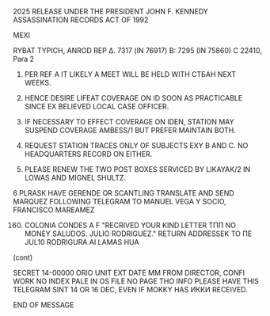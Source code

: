 2025 RELEASE UNDER THE PRESIDENT JOHN F. KENNEDY ASSASSINATION RECORDS ACT OF 1992

MEXI

RYBAT TYPICH, ANROD
REP Δ. 7317 (IN 76917)
B: 7295 (IN 75860)
C 22410, Para 2

1. PER REF A IT LIKELY A MEET WILL BE HELD WITH СТБАН NEXT WEEKS.

2. HENCE DESIRE LIFEAT COVERAGE ON ID SOON AS PRACTICABLE SINCE EX BELIEVED LOCAL CASE OFFICER.

3. IF NECESSARY TO EFFECT COVERAGE ON IDEN, STATION MAY
SUSPEND COVERAGE AMBESS/1 BUT PREFER MAINTAIN BOTH.

4. REQUEST STATION TRACES ONLY OF SUBJECTS EXY B AND C. NO HEADQUARTERS RECORD ON EITHER.

5. PLEASE RENEW THE TWO POST BOXES SERVICED BY LIKAYAK/2 IN LOWAS AND MIGNEL SHULTZ.

6 PLRASK HAVE GERENDE OR SCANTLING TRANSLATE AND SEND MARQUEZ FOLLOWING TELEGRAM TO MANUEL VEGA Y SOCIO, FRANCISCO MAREAMEZ

160. COLONIA CONDES A F "RECRIVED YOUR KIND LETTER ТПП NO MONEY SALUDOS. JULIO RODRIGUEZ." RETURN ADDRESSEK TO ΠΕ JUL10 RODRIGURA AI LAMAS HUA

(cont)

SECRET
14-00000
ORIO
UNIT
EXT
DATE
MM
FROM DIRECTOR,
CONFI
WORK
NO INDEX
PALE IN OS FILE NO
PAGE THO
INFO
PLEASE HAVE THIS TELEGRAM SINT 14 OR 16 DEC, EVEN IF
MOKKY HAS ИККИ RECEIVED.

END OF MESSAGE
